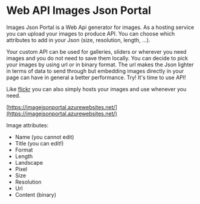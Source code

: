 # Web API Images Json Portal

Images Json Portal is a Web Api generator for images. As a hosting service you can upload your images to produce API. You can choose which attributes to add in your Json (size, resolution, length, ...).

Your custom API can be used for galleries, sliders or wherever you need images and you do not need to save them locally. 
You can decide to pick your images by using url or in binary format. The url makes the Json lighter in terms of data to send through but embedding images directly in your page can have in general a better performance.
Try! It's time to use API!

Like [flickr](https://www.flickr.com/) you can also simply hosts your images and use whenever you need.

[https://imagejsonportal.azurewebsites.net/](https://imagejsonportal.azurewebsites.net/)

Image attributes:

* Name (you cannot edit)
* Title (you can edit!)
* Format
* Length
* Landscape
* Pixel
* Size
* Resolution
* Url
* Content (binary)

